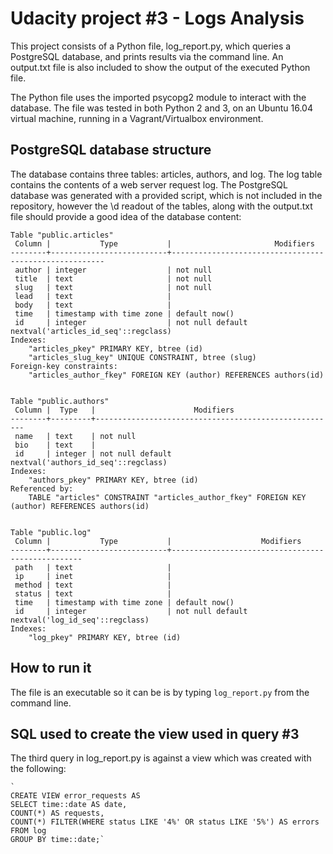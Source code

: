 # Udacity project #3 - Logs Analysis #
This project consists of a Python file, log_report.py, which queries a PostgreSQL database, and prints results via the command line. An output.txt file is also included to show the output of the executed Python file.

The Python file uses the imported psycopg2 module to interact with the database. The file was tested in both Python 2 and 3, on an Ubuntu 16.04 virtual machine, running in a Vagrant/Virtualbox environment.

## PostgreSQL database structure ##
The database contains three tables: articles, authors, and log. The log table contains the contents of a web server request log. The PostgreSQL database was generated with a provided script, which is not included in the repository, however the \d readout of the tables, along with the output.txt file should provide a good idea of the database content:

    Table "public.articles"
     Column |           Type           |                       Modifiers
    --------+--------------------------+-------------------------------------------------------
     author | integer                  | not null
     title  | text                     | not null
     slug   | text                     | not null
     lead   | text                     |
     body   | text                     |
     time   | timestamp with time zone | default now()
     id     | integer                  | not null default nextval('articles_id_seq'::regclass)
    Indexes:
        "articles_pkey" PRIMARY KEY, btree (id)
        "articles_slug_key" UNIQUE CONSTRAINT, btree (slug)
    Foreign-key constraints:
        "articles_author_fkey" FOREIGN KEY (author) REFERENCES authors(id)


    Table "public.authors"
     Column |  Type   |                      Modifiers
    --------+---------+------------------------------------------------------
     name   | text    | not null
     bio    | text    |
     id     | integer | not null default nextval('authors_id_seq'::regclass)
    Indexes:
        "authors_pkey" PRIMARY KEY, btree (id)
    Referenced by:
        TABLE "articles" CONSTRAINT "articles_author_fkey" FOREIGN KEY (author) REFERENCES authors(id)


    Table "public.log"
     Column |           Type           |                    Modifiers
    --------+--------------------------+--------------------------------------------------
     path   | text                     |
     ip     | inet                     |
     method | text                     |
     status | text                     |
     time   | timestamp with time zone | default now()
     id     | integer                  | not null default nextval('log_id_seq'::regclass)
    Indexes:
        "log_pkey" PRIMARY KEY, btree (id)


## How to run it ##

The file is an executable so it can be is by typing `log_report.py` from the command line.

## SQL used to create the view used in query #3 ##

The third query in log_report.py is against a view which was created with the following:

    `
    CREATE VIEW error_requests AS
    SELECT time::date AS date,
    COUNT(*) AS requests,
    COUNT(*) FILTER(WHERE status LIKE '4%' OR status LIKE '5%') AS errors
    FROM log
    GROUP BY time::date;`
